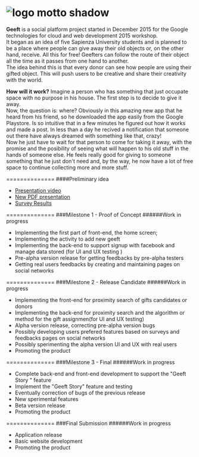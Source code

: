 ![logo motto shadow](http://meltingpotteam.altervista.org/logo_motto_shadow.png)
==============

**Geeft** is a social platform project started in December 2015 for the Google technologies for cloud and web development 2015 workshop.<br />
It began as an idea of five Sapienza University students and is planned to be a place where people can give away their old objects or, on the other hand, receive. All this for free! Geefters can follow the route of their object all the time as it passes from one hand to another.<br />
The idea behind this is that every donor can see how people are using their gifted object. This will push users to be creative and share their creativity with the  world.

**How will it work?**
Imagine a person who has something that just occupate space with no purpose in his house. The first step is to decide to give it away.</br>
Now, the question is: where?
Obviously in this amazing new app that he heard from his friend, so he downloaded the app easily from the Google Playstore. Is so intuitive that in a few minutes he figured out how it works and made a post. In less than a day he recived a notification that someone out there have always dreamed with something like that, crazy!<br />
Now he just have to wait for that person to come for taking it away, with the promise and the posibility of seeing what will happen to his old stuff in the hands of someone else. He feels really good for giving to someone something that he just don't need and, by the way, he now have a lot of free space to continue collecting more and more stuff.

==============
####Preliminary idea

- [Presentation video](https://www.dropbox.com/s/njy7fougxzawya0/GeeftVideoV2.mp4?dl=0)
- [New PDF presentation](http://meltingpotteam.altervista.org/presentation.pdf)
- [Survey Results](https://docs.google.com/forms/d/1NTfVy07bu4if-nvRwikIn6_qdl_77DkiBgdGwzPPn-E/viewanalytics#start=publishanalytics)

==============
###Milestone 1 - Proof of Concept
######Work in progress

- Implementing the first part of front-end, the home screen;
- Implementing the activity to add new geeft
- Implementing the back-end to support signup with facebook and manage data stored (for UI and UX testing )
- Pre-alpha version release for getting feedbacks by pre-alpha testers
- Getting real users feedbacks by creating and maintaining pages on social networks

==============
###Milestone 2 - Release Candidate
######Work in progress

- Implementing the front-end for proximity search of gifts candidates or donors
- Implementing the back-end for proximity  search and the algorithm or method for the gift assignmen(for UI and UX testing)
- Alpha version release, correcting pre-alpha version bugs
- Possibly developing users prefered features based on surveys and feedbacks pages on social networks
- Possibly sperimenting the alpha version UI and UX with real users
- Promoting the product

==============
###Milestone 3 - Final
######Work in progress

- Complete back-end and front-end development  to support the "Geeft Story " feature
- Implement the "Geeft Story" feature and testing
- Eventually correction of bugs of the previous release
- New sperimental features
- Beta version release
- Promoting the product

==============
###Final Submission
######Work in progress

- Application release
- Basic website development
- Promoting the product

